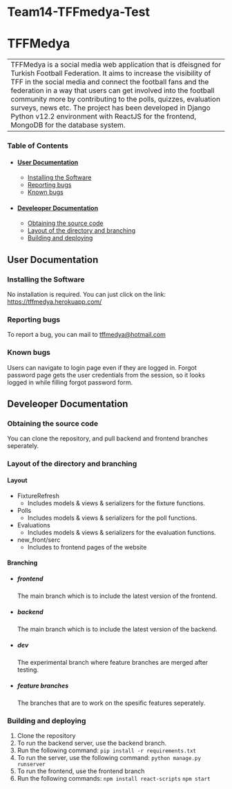 # Team14-TFFmedya-Test

# **TFFMedya**

<table>
<tr>
<td>
TFFMedya is a social media web application that is dfeisgned for Turkish Football Federation. It aims to increase the visibility of TFF in the social media and connect the football fans and the federation in a way that users can get involved into the football community more by contributing to the polls, quizzes, evaluation surveys, news etc.
The project has been developed in Django Python v12.2 environment with ReactJS for the frontend, MongoDB for the database system.
</td>
</tr>
</table>

### Table of Contents
+ #### [User Documentation](#userdoc)
  - [Installing the Software](#installandrunsoftware)
  - [Reporting bugs](#reportbugs)
  - [Known bugs](#knownbugs)
+ #### [Develeoper Documentation](#devdoc)
  - [Obtaining the source code](#obtainsource)
  - [Layout of the directory and branching](#layoutdirectory)
  - [Building and deploying](#buildanddeploy)



## User Documentation <a name="userdoc"/>
### Installing the Software <a name="installandrunsoftware"/>
No installation is required. You can just click on the link: https://tffmedya.herokuapp.com/
### Reporting bugs <a name="reportbugs"/>
To report a bug, you can mail to tffmedya@hotmail.com
### Known bugs <a name="knownbugs"/>
Users can navigate to login page even if they are logged in.
Forgot password page gets the user credentials from the session, so it looks logged in while filling forgot password form.
## Develeoper Documentation <a name="devdoc"/>
### Obtaining the source code <a name="obtainsource"/>
You can clone the repository, and pull backend and frontend branches seperately.
### Layout of the directory and branching <a name="layoutdirectory"/>
#### Layout
+ FixtureRefresh
  + Includes models & views & serializers for the fixture functions.
+ Polls
  + Includes models & views & serializers for the poll functions.
+ Evaluations
  + Includes models & views & serializers for the evaluation functions.
+ new_front/serc
  + Includes to frontend pages of the website
#### Branching
  + ##### frontend
    The main branch which is to include the latest version of the frontend.
  + ##### backend
    The main branch which is to include the latest version of the backend.
  + ##### dev
    The experimental branch where feature branches are merged after testing.
  + ##### feature branches
    The branches that are to work on the spesific features seperately.
### Building and deploying <a name="buildanddeploy"/>
1. Clone the repository
2. To run the backend server, use the backend branch.
3. Run the following command: 
`pip install -r requirements.txt`
4. To run the server, use the following command:
`python manage.py runserver`
5. To run the frontend, use the frontend branch
6. Run the following commands:
`npm install react-scripts`
`npm start`
